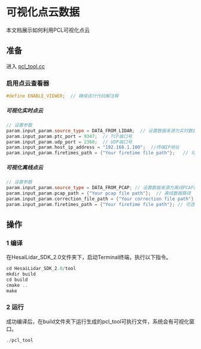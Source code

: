 # 可视化点云数据
本文档展示如何利用PCL可视化点云

## 准备
进入 [pcl_tool.cc](../tool/pcl_tool.cc) 

### 启用点云查看器
```cpp
#define ENABLE_VIEWER;  // 确保该行代码解注释
```

##### 可视化实时点云
```cpp
// 设置参数
param.input_param.source_type = DATA_FROM_LIDAR;  // 设置数据来源为实时数据
param.input_param.ptc_port = 9347;  // TCP端口号
param.input_param.udp_port = 2368;  // UDP端口号
param.input_param.host_ip_address = "192.168.1.100";  //终端IP地址
param.input_param.firetimes_path = {"Your firetime file path"};   // 可选项：通道发光时序（发光时刻修正文件）
```

##### 可视化离线点云
```cpp
// 设置参数
param.input_param.source_type = DATA_FROM_PCAP; // 设置数据来源为离线PCAP数据
param.input_param.pcap_path = {"Your pcap file path"};  // 离线数据路径
param.input_param.correction_file_path = {"Your correction file path"};   // 校准文件（角度修正文件）
param.input_param.firetimes_path = {"Your firetime file path"}; // 可选项：通道发光时序（发光时刻修正文件）
```


## 操作
### 1 编译
在HesaiLidar_SDK_2.0文件夹下，启动Terminal终端，执行以下指令。
```cpp
cd HesaiLidar_SDK_2.0/tool
mkdir build
cd build
cmake ..
make
```

### 2 运行
成功编译后，在build文件夹下运行生成的pcl_tool可执行文件，系统会有可视化窗口。
```cpp
./pcl_tool
```

